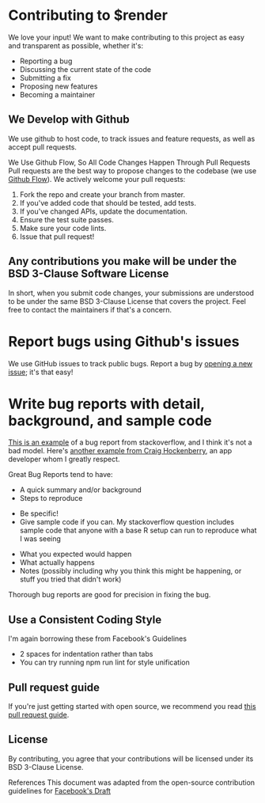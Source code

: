 # Contributing to $render

We love your input! We want to make contributing to this project as easy and transparent as possible, whether it's:

* Reporting a bug
* Discussing the current state of the code
* Submitting a fix
* Proposing new features
* Becoming a maintainer
## We Develop with Github

We use github to host code, to track issues and feature requests, as well as accept pull requests.

We Use Github Flow, So All Code Changes Happen Through Pull Requests
Pull requests are the best way to propose changes to the codebase (we use [Github Flow](https://guides.github.com/introduction/flow/index.html)). We actively welcome your pull requests:

1. Fork the repo and create your branch from master.
2. If you've added code that should be tested, add tests.
3. If you've changed APIs, update the documentation.
4. Ensure the test suite passes.
5. Make sure your code lints.
6. Issue that pull request!

## Any contributions you make will be under the BSD 3-Clause Software License

In short, when you submit code changes, your submissions are understood to be under the same BSD 3-Clause License that covers the project. Feel free to contact the maintainers if that's a concern.

# Report bugs using Github's issues

We use GitHub issues to track public bugs. Report a bug by [opening a new issue](https://github.com/codingnninja/render/issues); it's that easy!

# Write bug reports with detail, background, and sample code

[This is an example](http://stackoverflow.com/q/12488905/180626) of a bug report from stackoverflow, and I think it's not a bad model. Here's [another example from Craig Hockenberry](http://www.openradar.me/11905408), an app developer whom I greatly respect.

Great Bug Reports tend to have:

* A quick summary and/or background
* Steps to reproduce
 - Be specific!
 - Give sample code if you can. My stackoverflow question includes sample code that anyone with a base R setup can run to reproduce what I was seeing
* What you expected would happen
* What actually happens
* Notes (possibly including why you think this might be happening, or stuff you tried that didn't work)

Thorough bug reports are good for precision in fixing the bug.

## Use a Consistent Coding Style
I'm again borrowing these from Facebook's Guidelines

* 2 spaces for indentation rather than tabs
* You can try running npm run lint for style unification

## Pull request guide

If you're just getting started with open source, we recommend you read [this pull request guide](https://opensource.creativecommons.org/contributing-code/pr-guidelines/).
## License

By contributing, you agree that your contributions will be licensed under its BSD 3-Clause   License.

References
This document was adapted from the open-source contribution guidelines for [Facebook's Draft](https://github.com/facebook/draft-js/blob/a9316a723f9e918afde44dea68b5f9f39b7d9b00/CONTRIBUTING.md)